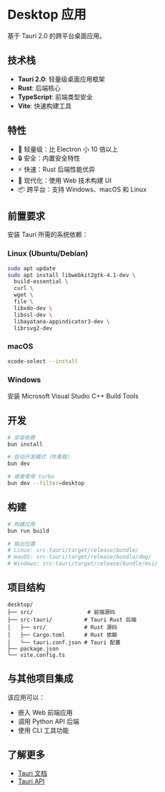 # Desktop 应用

基于 Tauri 2.0 的跨平台桌面应用。

## 技术栈

- **Tauri 2.0**: 轻量级桌面应用框架
- **Rust**: 后端核心
- **TypeScript**: 前端类型安全
- **Vite**: 快速构建工具

## 特性

- 🚀 轻量级：比 Electron 小 10 倍以上
- 🔒 安全：内置安全特性
- ⚡ 快速：Rust 后端性能优异
- 🎨 现代化：使用 Web 技术构建 UI
- 📦 跨平台：支持 Windows、macOS 和 Linux

## 前置要求

安装 Tauri 所需的系统依赖：

### Linux (Ubuntu/Debian)
```bash
sudo apt update
sudo apt install libwebkit2gtk-4.1-dev \
  build-essential \
  curl \
  wget \
  file \
  libxdo-dev \
  libssl-dev \
  libayatana-appindicator3-dev \
  librsvg2-dev
```

### macOS
```bash
xcode-select --install
```

### Windows
安装 Microsoft Visual Studio C++ Build Tools

## 开发

```bash
# 安装依赖
bun install

# 启动开发模式（热重载）
bun dev

# 或者使用 turbo
bun dev --filter=desktop
```

## 构建

```bash
# 构建应用
bun run build

# 输出位置
# Linux: src-tauri/target/release/bundle/
# macOS: src-tauri/target/release/bundle/dmg/
# Windows: src-tauri/target/release/bundle/msi/
```

## 项目结构

```
desktop/
├── src/                 # 前端源码
├── src-tauri/          # Tauri Rust 后端
│   ├── src/            # Rust 源码
│   ├── Cargo.toml      # Rust 依赖
│   └── tauri.conf.json # Tauri 配置
├── package.json
└── vite.config.ts
```

## 与其他项目集成

该应用可以：
- 嵌入 Web 前端应用
- 调用 Python API 后端
- 使用 CLI 工具功能

## 了解更多

- [Tauri 文档](https://tauri.app/)
- [Tauri API](https://tauri.app/reference/javascript/api/)
